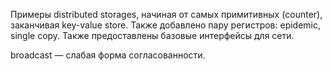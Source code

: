 Примеры distributed storages, начиная от самых примитивных (counter), заканчивая key-value store. Также добавлено пару регистров: epidemic, single copy. Также предоставлены базовые интерфейсы для сети.

broadcast — слабая форма согласованности.
